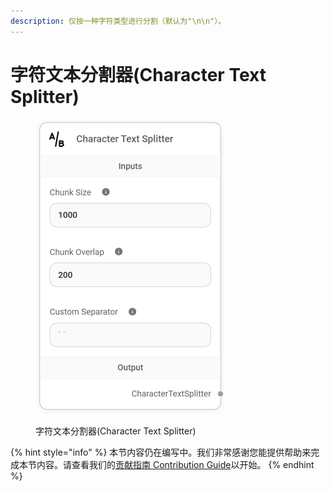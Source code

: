 ```yaml
---
description: 仅按一种字符类型进行分割（默认为"\n\n"）。
---
```


# 字符文本分割器(Character Text Splitter)

<figure><img src="../../../.gitbook/assets/image (150).png" alt="" width="305"><figcaption><p>字符文本分割器(Character Text Splitter)</p></figcaption></figure>

{% hint style="info" %}
本节内容仍在编写中。我们非常感谢您能提供帮助来完成本节内容。请查看我们的[贡献指南 Contribution Guide](../../../contributing/)以开始。
{% endhint %}